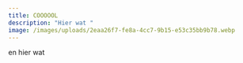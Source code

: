 ```yaml
---
title: COOOOOL
description: "Hier wat "
image: /images/uploads/2eaa26f7-fe8a-4cc7-9b15-e53c35bb9b78.webp
---
```

e﻿n hier wat